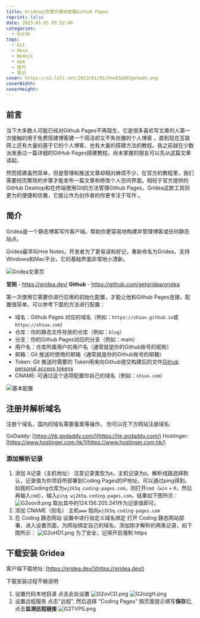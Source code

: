 ```yaml
---
title: Gridea让你更方便地管理Github Pages
reprint: false
date: 2023-01-01 05:52:46
categories:
  - Guide
tags:
  - Git
  - Hexo
  - Nodejs
  - npm
  - 技巧
  - 笔记
cover: https://s2.loli.net/2023/01/01/XneESaU63gshwdv.png
coverWidth:
coverHeight:
---
```


## 前言

当下大多数人可能已经对Github Pages不再陌生，它是很多喜欢写文章的人第一次接触的用于免费搭建博客建一个简洁却又不失优雅的个人博客 ，直到现在互联网上还有大量的基于它的个人博客，也有大量的搭建方法的教程。我之前就在少数派发表过一篇详细的GitHub Pages搭建教程，尚未掌握的朋友可以先从这篇文章读起。

然而搭建虽然简单，但是管理和推送文章却相对麻烦不少，在官方的教程里，我们需要经历繁琐的步骤才能发布一篇文章和修改个人空间界面。相较于官方提供的GitHub Desktop和在终端使用Git的方法管理Github Pages，Gridea这款工具则更为的便捷和优雅，它能让作为创作者的你更专注于写作 。

## 简介

Gridea是一个静态博客写作客户端，帮助你更容易地构建并管理博客或任何静态站点。

Gridea最早叫Hve Notes，开发者为了更易读和好记，重新命名为Gridea，支持Windows和Mac平台，它的基础界面非常地小清新。

![Gridea文章页](https://s2.loli.net/2023/01/01/kUBrdTAKDsVJmNI.png)

**官网** - <https://gridea.dev/>
**Github** - <https://github.com/getgridea/gridea>

第一次使用它需要你进行应用的初始化配置，才能让他和Github Pages连接，配置很简单，可以参考下面的方法进行配置：

- 域名：Github Pages 对应的域名（例如：`https://shiux.github.io`或`https://shiux.com`）
- 仓库：你的静态文件存放的仓库（例如：`blog`）
- 分支：你的Github Pages对应的分支（例如：main）
- 用户名：仓库所属用户的用户名（通常就是你的Github账号的昵称）
- 邮箱：Git 推送时使用的邮箱（通常就是你的Github账号的邮箱）
- Token: Git 推送时需要的 Token用来向Github提交构建后的文件[Github personal access tokens](https://github.com/settings/tokens)
- CNAME: 可通过这个选项配置你自己的域名（例如：`shiux.com`）

![基本配置](https://s2.loli.net/2023/01/11/f7hubsAe4lmt8Dz.png)

## 注册并解析域名

注册个域名，国内的域名需要备案等操作。
你可以在下方网站注册域名:

GoDaddy: [https://hk.godaddy.com/](https://hk.godaddy.com/)
Hostinger: [https://www.hostinger.com.hk/](https://www.hostinger.com.hk/)

### 添加解析记录

1. 添加 A记录（主机地址）
注意记录类型为`A`，主机记录为`@`，解析线路选择默认，记录值为你项目所部署到Coding Pages的IP地址，可以通过ping得到。如我的Coding仓库为`wj2k5q.coding-pages.com`，则打开`cmd`（`win` + `R`，然后再输入`cmd`），输入`ping wj2k5q.coding-pages.com`，结果如下图所示：
![G2oov9.png](https://s1.ax1x.com/2020/04/08/G2oov9.png)
取出其中的124.156.205.241作为记录值即可。
2. 添加 CNAME（别名）
主机`www`
指向`wj2k5q.coding-pages.com`
3. 在 Coding 静态网站 设置中进行自定义域名绑定
打开 Coding 静态网站部署，进入设置页面，为网站绑定自己的域名。添加刚才解析的两条记录，如下图所示：
![G2oHD1.png](https://s1.ax1x.com/2020/04/08/G2oHD1.png)
为了安全，记得开启强制 https

## 下载安装 Gridea

客户端下载地址: [https://gridea.dev/](https://gridea.dev/)

下载安装过程不做说明

1. 设置代码本地目录
点击此处设置
![G2ovCD.png](https://s1.ax1x.com/2020/04/08/G2ovCD.png)
![G2ozgH.png](https://s1.ax1x.com/2020/04/08/G2ozgH.png)
2. 设置远程服务
点击"远程", 然后选择 "Coding Pages"
按页面提示填写**保存**后, 点击**监测远程链接**
![G2TVPS.png](https://s1.ax1x.com/2020/04/08/G2TVPS.png)
